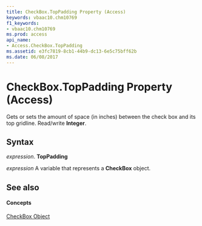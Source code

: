 ```yaml
---
title: CheckBox.TopPadding Property (Access)
keywords: vbaac10.chm10769
f1_keywords:
- vbaac10.chm10769
ms.prod: access
api_name:
- Access.CheckBox.TopPadding
ms.assetid: e3fc7819-8cb1-44b9-dc13-6e5c75bff62b
ms.date: 06/08/2017
---
```



# CheckBox.TopPadding Property (Access)

Gets or sets the amount of space (in inches) between the check box and its top gridline. Read/write **Integer**.


## Syntax

 _expression_. **TopPadding**

 _expression_ A variable that represents a **CheckBox** object.


## See also


#### Concepts


[CheckBox Object](checkbox-object-access.md)

